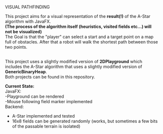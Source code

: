 VISUAL PATHFINDING

This project aims for a visual representation of the **result(!)** of the A-Star algorithm with JavaFX. <br>**(The process of the algorithm itself (heuristics, visited fields etc...) will not be visualized)**<br>
The Goal is that the "player" can select a start and a target point on a map full of obstacles.
After that a robot will walk the shortest path between those two points.<br><br>

This project uses a slightly modified version of <b>2DPlayground</b> which includes the A-Star algorithm that uses a slightly modified version of <b>GenericBinaryHeap</b>.<br>
Both projects can be found in this repository.


**Current State:**<br>
JavaFX:<br>
-Playground can be rendered<br>
-Mouse following field marker implemented
<br>Backend:<br>
- A-Star implemented and tested<br>
- 16x8 fields can be generated randomly (works, but sometimes a few bits of the passable terrain is isolated)



